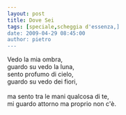 ```yaml
---
layout: post
title: Dove Sei
tags: [speciale,scheggia d'essenza,]
date: 2009-04-29 08:45:00
author: pietro
---
```

Vedo la mia ombra,<br/>guardo su vedo la luna,<br/>sento profumo di cielo,<br/>guardo su vedo dei fiori,<br/><br/>ma sento tra le mani qualcosa di te,<br/>mi guardo attorno ma proprio non c'è.
